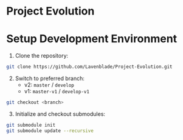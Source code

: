 # Project Evolution

# Setup Development Environment
1) Clone the repository:
```sh
git clone https://github.com/Lavenblade/Project-Evolution.git
```

2) Switch to preferred branch:
   * v2: `master` / `develop`
   * v1: `master-v1` / `develop-v1`
```sh
git checkout <branch>
```

3) Initialize and checkout submodules:
```sh
git submodule init
git submodule update --recursive
```